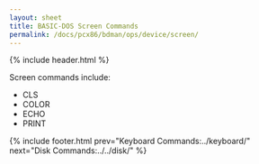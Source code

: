 ```yaml
---
layout: sheet
title: BASIC-DOS Screen Commands
permalink: /docs/pcx86/bdman/ops/device/screen/
---
```


{% include header.html %}

Screen commands include:

- CLS
- COLOR
- ECHO
- PRINT

{% include footer.html prev="Keyboard Commands:../keyboard/" next="Disk Commands:../../disk/" %}
